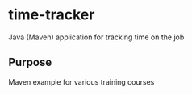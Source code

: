 # time-tracker


Java (Maven) application for tracking time on the job

## Purpose

Maven example for various training courses
